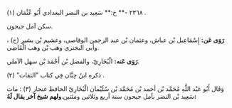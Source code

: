 ٢٣٦٨ -** خ:** سَعِيد بن النضر البغدادي أَبُو عُثْمَان (١) .

سكن آمل جيحون.

**رَوَى عَن:** إِسْمَاعِيل بْن عياش، وعثمان بْن عبد الرحمن الوقاصي، وعشيم بْن بشير (خ) ، وأبي البختري وهب بْن وهب الْقَاضِي.

**رَوَى عَنه:** الْبُخَارِيّ، والفضل بْن أَحْمَدَ بْن سهل الآملي.

ذكره ابنُ حِبَّان فِي كتاب "الثقات" (٢) .

وَقَال أَبُو عَبْد اللَّهِ مُحَمَّد بْن أحمد بْن مُحَمَّد بْن سُلَيْمان الْبُخَارِيّ الحافظ غنجار (٣) : مات سَعِيد بْن النضر بآمل جيحون سنة أربع وثلاثين ومئتين.**ولهم شيخ آخر يقال لَهُ:**